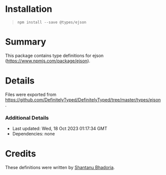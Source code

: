 # Installation
> `npm install --save @types/ejson`

# Summary
This package contains type definitions for ejson (https://www.npmjs.com/package/ejson).

# Details
Files were exported from https://github.com/DefinitelyTyped/DefinitelyTyped/tree/master/types/ejson.

### Additional Details
 * Last updated: Wed, 18 Oct 2023 01:17:34 GMT
 * Dependencies: none

# Credits
These definitions were written by [Shantanu Bhadoria](https://github.com/shantanubhadoria).
